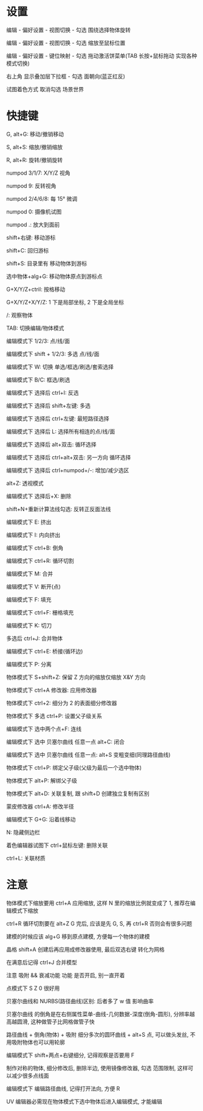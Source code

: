 # 设置

编辑 - 偏好设置 - 视图切换 - 勾选 围绕选择物体旋转

编辑 - 偏好设置 - 视图切换 - 勾选 缩放至鼠标位置

编辑 - 偏好设置 - 键位映射 - 勾选 拖动激活饼菜单(TAB 长按+鼠标拖动 实现各种模式切换)

右上角 显示叠加层下拉框 - 勾选 面朝向(蓝正红反)

试图着色方式 取消勾选 场景世界

# 快捷键

G, alt+G: 移动/撤销移动

S, alt+S: 缩放/撤销缩放

R, alt+R: 旋转/撤销旋转

numpod 3/1/7: X/Y/Z 视角

numpod 9: 反转视角

numpod 2/4/6/8: 每 15° 微调

numpod 0: 摄像机试图

numpod .: 放大到面前

shift+右键: 移动游标

shift+C: 回归游标

shift+S: 目录里有 移动物体到游标

选中物体+alg+G: 移动物体原点到游标点

G+X/Y/Z+ctril: 按格移动

G+X/Y/Z+X/Y/Z: 1 下是局部坐标, 2 下是全局坐标

/: 观察物体

TAB: 切换编辑/物体模式

编辑模式下 1/2/3: 点/线/面

编辑模式下 shift + 1/2/3: 多选 点/线/面

编辑模式下 W: 切换 单选/框选/刷选/套索选择

编辑模式下 B/C: 框选/刷选

编辑模式下 选择后 ctrl+I: 反选

编辑模式下 选择后 shift+左键: 多选

编辑模式下 选择后 ctrl+左键: 最短路径选择

编辑模式下 选择后 L: 选择所有相连的点/线/面

编辑模式下 选择后 alt+双击: 循环选择

编辑模式下 选择后 ctrl+alt+双击: 另一方向 循环选择

编辑模式下 选择后 ctrl+numpod+/-: 增加/减少选区

alt+Z: 透视模式

编辑模式下 选择后+X: 删除

shift+N+重新计算法线勾选: 反转正反面法线

编辑模式下 E: 挤出

编辑模式下 I: 内向挤出

编辑模式下 ctrl+B: 倒角

编辑模式下 ctrl+R: 循环切割

编辑模式下 M: 合并

编辑模式下 V: 断开(点)

编辑模式下 F: 填充

编辑模式下 ctrl+F: 栅格填充

编辑模式下 K: 切刀

多选后 ctrl+J: 合并物体

编辑模式下 ctrl+E: 桥接(循环边)

编辑模式下 P: 分离

物体模式下 S+shift+Z: 保留 Z 方向的缩放仅缩放 X&Y 方向

物体模式下 ctrl+A 修改器: 应用修改器

物体模式下 ctrl+2: 细分为 2 的表面细分修改器

物体模式下 多选 ctrl+P: 设置父子级关系

编辑模式下 选中两个点+F: 连线

编辑模式下 选中 贝塞尔曲线 任意一点 alt+C: 闭合

编辑模式下 选中 贝塞尔曲线 任意一点: alt+S 变粗变细(同理路径曲线)

物体模式下 ctrl+P: 绑定父子级(父级为最后一个选中物体)

物体模式下 alt+P: 解绑父子级

物体模式下 alt+D: 关联复制, 跟 shift+D 创建独立复制有区别

蒙皮修改器 ctrl+A: 修改半径

编辑模式下 G+G: 沿着线移动

N: 隐藏侧边栏

着色编辑器试图下 ctrl+鼠标左键: 删除关联

ctrl+L: 关联材质

# 注意

物体模式下缩放要用 ctrl+A 应用缩放, 这样 N 里的缩放比例就变成了 1, 推荐在编辑模式下缩放

ctrl+R 循环切割要在 alt+Z G 完后, 应该是先 G, S, 再 ctrl+R 否则会有很多问题

建模的时候应该 alg+G 移到原点建模, 方便每一个物体的建模

晶格 shift+A 创建后再应用成修改器使用, 最后双选右键 转化为网格

在满意后记得 ctrl+J 合并模型

注意 吸附 && 衰减功能 功能 是否开启, 别一直开着

点模式下 S Z 0 很好用

贝塞尔曲线和 NURBS(路径曲线)区别: 后者多了 w 值 影响曲率

贝塞尔曲线 的倒角是在右侧属性菜单-曲线-几何数据-深度(倒角-圆形), 分辨率越高越圆滑, 这种做管子比网格做管子快

路径曲线 + 倒角(物体) + 吸附 细分多次的圆环曲线 + alt+S 点, 可以做头发丝, 不用吸附物体也可以用轮廓

编辑模式下 shift+两点+右键细分, 记得观察是否要用 F

制作对称的物体, 细分修改后, 删除半边, 使用镜像修改器, 勾选 范围限制, 这样可以减少很多点线面

编辑模式下 编辑路径曲线, 记得打开法向, 方便 R

UV 编辑器必需现在物体模式下选中物体后进入编辑模式, 才能编辑
